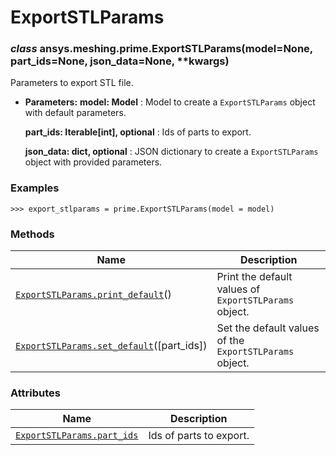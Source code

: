 # ExportSTLParams



### *class* ansys.meshing.prime.ExportSTLParams(model=None, part_ids=None, json_data=None, \*\*kwargs)

Parameters to export STL file.

* **Parameters:**
  **model: Model**
  : Model to create a `ExportSTLParams` object with default parameters.

  **part_ids: Iterable[int], optional**
  : Ids of parts to export.

  **json_data: dict, optional**
  : JSON dictionary to create a `ExportSTLParams` object with provided parameters.

### Examples

```pycon
>>> export_stlparams = prime.ExportSTLParams(model = model)
```

<!-- !! processed by numpydoc !! -->

### Methods

| Name | Description |
|-------------------------------------------------------------------------------------------------------------------------------------------------|---------------------------------------------------------|
| [`ExportSTLParams.print_default`](ansys.meshing.prime.ExportSTLParams.print_default.md#ansys.meshing.prime.ExportSTLParams.print_default)()     | Print the default values of `ExportSTLParams` object.   |
| [`ExportSTLParams.set_default`](ansys.meshing.prime.ExportSTLParams.set_default.md#ansys.meshing.prime.ExportSTLParams.set_default)([part_ids]) | Set the default values of the `ExportSTLParams` object. |

### Attributes

| Name | Description |
|------------------------------------------------------------------------------------------------------------------------------|---------------------------|
| [`ExportSTLParams.part_ids`](ansys.meshing.prime.ExportSTLParams.part_ids.md#ansys.meshing.prime.ExportSTLParams.part_ids)   | Ids of parts to export.   |

